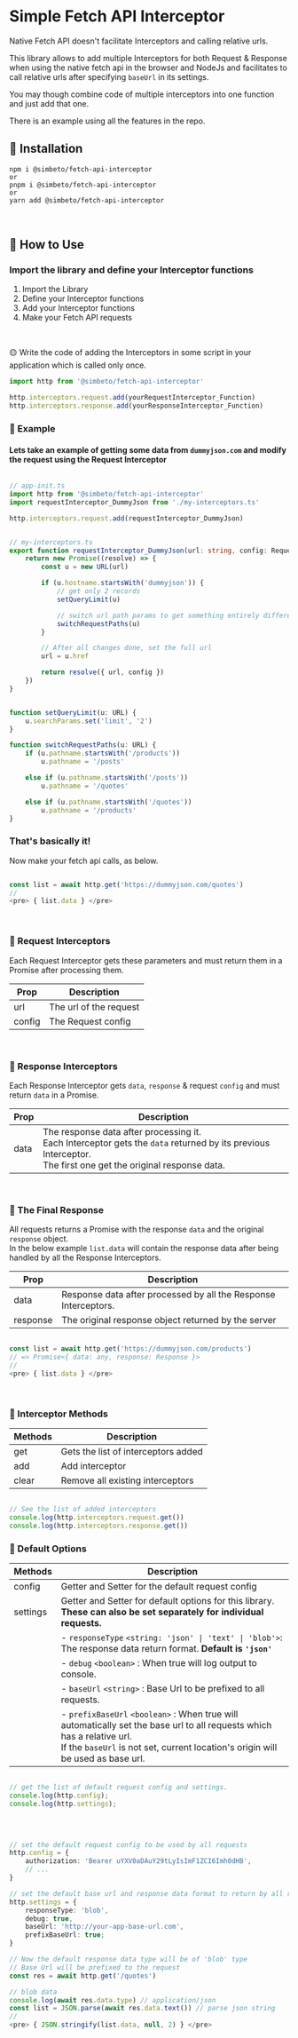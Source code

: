 # Simple Fetch API Interceptor

Native Fetch API doesn't facilitate Interceptors and calling relative urls.

This library allows to add multiple Interceptors for both Request & Response when using the native fetch api in the browser and NodeJs and facilitates to call relative urls after specifying `baseUrl` in its settings.

<!-- Although you should avoid adding too many interceptors as it may delay you request triggering; as each interceptor depends and works upon the awaited result of its previous Interceptor.
So if thats what and how your application requests needs to be processed then use it that way.
Thats how Interceptors must work. -->

You may though combine code of multiple interceptors into one function and just add that one.

There is an example using all the features in the repo.


## 📄 Installation

```
npm i @simbeto/fetch-api-interceptor
or
pnpm i @simbeto/fetch-api-interceptor
or
yarn add @simbeto/fetch-api-interceptor
```

<br/>

## 📑 How to Use

### Import the library and define your Interceptor functions

1. Import the Library
2. Define your Interceptor functions
3. Add your Interceptor functions
4. Make your Fetch API requests

<br/>

🟡 Write the code of adding the Interceptors in some script in your application which is called only once.

```ts
import http from '@simbeto/fetch-api-interceptor'

http.interceptors.request.add(yourRequestInterceptor_Function)
http.interceptors.response.add(yourResponseInterceptor_Function)
```


### 📄 Example
#### Lets take an example of getting some data from `dummyjson.com` and modify the request using the Request Interceptor

```ts

// app-init.ts
import http from '@simbeto/fetch-api-interceptor'
import requestInterceptor_DummyJson from './my-interceptors.ts'

http.interceptors.request.add(requestInterceptor_DummyJson)


// my-interceptors.ts
export function requestInterceptor_DummyJson(url: string, config: RequestConfig): RequestFnResult {
    return new Promise((resolve) => {
        const u = new URL(url)

        if (u.hostname.startsWith('dummyjson')) {
            // get only 2 records
            setQueryLimit(u)

            // switch url path params to get something entirely different
            switchRequestPaths(u)
        }

        // After all changes done, set the full url
        url = u.href

        return resolve({ url, config })
    })
}


function setQueryLimit(u: URL) {
    u.searchParams.set('limit', '2')
}

function switchRequestPaths(u: URL) {
    if (u.pathname.startsWith('/products'))
        u.pathname = '/posts'

    else if (u.pathname.startsWith('/posts'))
        u.pathname = '/quotes'

    else if (u.pathname.startsWith('/quotes'))
        u.pathname = '/products'
}


```

### That's basically it!
Now make your fetch api calls, as below.

```js

const list = await http.get('https://dummyjson.com/quotes')
//
<pre> { list.data } </pre>

```

<br/>


### 📄 Request Interceptors

Each Request Interceptor gets these parameters and must return them in a Promise after processing them.

| Prop | Description |
| ---- | ----------- |
| url  | The url of the request
| config | The Request config

<br/>

### 📄 Response Interceptors
Each Response Interceptor gets `data`, `response` & request `config` and must return `data` in a Promise.

| Prop | Description |
| ---- | ----------- |
| data | The response data after processing it. <br/> Each Interceptor gets the `data` returned by its previous Interceptor. <br/> The first one get the original response data.

<br/>

### 📄 The Final Response
All requests returns a Promise with the response `data` and the original `response` object.
<br/>In the below example `list.data` will contain the response data after being handled by all the Response Interceptors.

| Prop | Description |
| ---- | ----------- |
| data | Response data after processed by all the Response Interceptors.
| response | The original response object returned by the server


```ts

const list = await http.get('https://dummyjson.com/products')
// => Promise<{ data: any, response: Response }>
//
<pre> { list.data } </pre>
```

<br/>

### 📄 Interceptor Methods

| Methods | Description |
| ------- | ----------- |
|  get    | Gets the list of interceptors added
|  add    | Add interceptor
|  clear  | Remove all existing interceptors

```js

// See the list of added interceptors
console.log(http.interceptors.request.get())
console.log(http.interceptors.response.get())

```

### 📄 Default Options

| Methods | Description |
| ------- | ----------- |
| config  | Getter and Setter for the default request config
| settings| Getter and Setter for default options for this library. <br/> <strong>These can also be set separately for individual requests.</strong>
|         |  - `responseType` `<string: 'json' \| 'text' \| 'blob'>`: The response data return format. **Default is `'json'`** 
|         | - `debug` `<boolean>` : When true will log output to console.
|         | - `baseUrl` `<string>` : Base Url to be prefixed to all requests.
|         | - `prefixBaseUrl` `<boolean>` : When true will automatically set the base url to all requests which has a relative url. <br/>If the `baseUrl` is not set, current location's origin will be used as base url.



```ts

// get the list of default request config and settings.
console.log(http.config);
console.log(http.settings);

```


<br/>

```ts

// set the default request config to be used by all requests
http.config = {
    authorization: 'Bearer uYXV0aDAuY29tLyIsImF1ZCI6Imh0dHB',
    // ...
}

// set the default base url and response data format to return by all requests
http.settings = {
    responseType: 'blob',
    debug: true,
    baseUrl: 'http://your-app-base-url.com',
    prefixBaseUrl: true;
}

// Now the default response data type will be of 'blob' type
// Base Url will be prefixed to the request
const res = await http.get('/quotes')

// blob data
console.log(await res.data.type) // application/json
const list = JSON.parse(await res.data.text()) // parse json string
// 
<pre> { JSON.stringify(list.data, null, 2) } </pre>

```

<br/>
